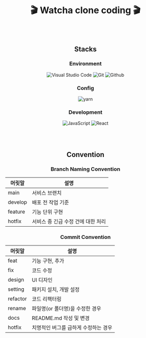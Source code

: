 
<div align=center>
  <h1>🎬 Watcha clone coding 🎬</h1>
  
  
<br/>
<br/>

<div align=center>
  <h2>Stacks</h2>
</div>

### Environment

![Visual Studio Code](https://img.shields.io/badge/Visual%20Studio%20Code-007ACC?style=for-the-badge&logo=Visual%20Studio%20Code&logoColor=white)
![Git](https://img.shields.io/badge/Git-F05032?style=for-the-badge&logo=Git&logoColor=white)
![Github](https://img.shields.io/badge/GitHub-181717?style=for-the-badge&logo=GitHub&logoColor=white)

### Config

![yarn](https://img.shields.io/badge/yarn-2C8EBB?style=for-the-badge&logo=yarn&logoColor=white)

### Development

![JavaScript](https://img.shields.io/badge/JavaScript-F7DF1E?style=for-the-badge&logo=Javascript&logoColor=white)
![React](https://img.shields.io/badge/React-20232A?style=for-the-badge&logo=react&logoColor=61DAFB)

</div>

<br/>
<br/>

<div align=center>
	<h2>Convention</h2>

### Branch Naming Convention

| 머릿말  | 설명                               |
| ------- | ------------------------------- |
| main    | 서비스 브랜치                      |
| develop | 배포 전 작업 기준                  |
| feature | 기능 단위 구현                    |
| hotfix  | 서비스 중 긴급 수정 건에 대한 처리     |

### Commit Convention 

| 머릿말   | 설명                                                 |
| -------- | ---------------------------------------------------- |
| feat     | 기능 구현, 추가                                      |
| fix      | 코드 수정                                           |
| design   | UI 디자인                                            |
| setting  | 패키지 설치, 개발 설정                               |
| refactor | 코드 리팩터링                                        |
| rename   | 파일명(or 폴더명)을 수정한 경우                      |
| docs     | README.md 작성 및 변경                               |
| hotfix   | 치명적인 버그를 급하게 수정하는 경우                 |

</div>

